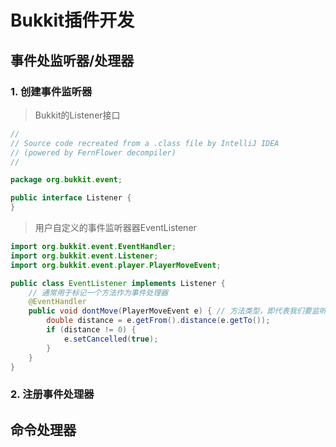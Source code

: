 # Bukkit插件开发

## 事件处监听器/处理器

### 1. 创建事件监听器

> Bukkit的Listener接口

```java
//
// Source code recreated from a .class file by IntelliJ IDEA
// (powered by FernFlower decompiler)
//

package org.bukkit.event;

public interface Listener {
}

```

> 用户自定义的事件监听器器EventListener

```java
import org.bukkit.event.EventHandler;
import org.bukkit.event.Listener;
import org.bukkit.event.player.PlayerMoveEvent;

public class EventListener implements Listener {
    // 通常用于标记一个方法作为事件处理器
    @EventHandler
    public void dontMove(PlayerMoveEvent e) { // 方法类型，即代表我们要监听的事件
        double distance = e.getFrom().distance(e.getTo());
        if (distance != 0) {
            e.setCancelled(true);
        }
    }
}
```

### 2. 注册事件处理器

## 命令处理器



